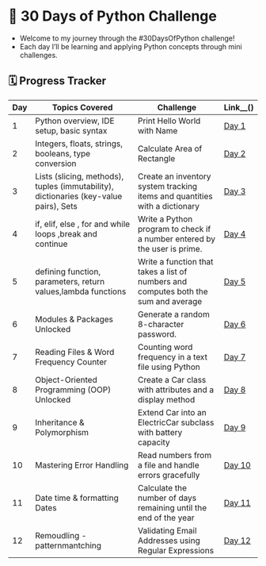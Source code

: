 # 🚀 30 Days of Python Challenge

- Welcome to my journey through the #30DaysOfPython challenge! 
- Each day I’ll be learning and applying Python concepts through mini challenges.

## 🗓️ Progress Tracker

| Day | Topics Covered | Challenge | Link__() |
|-----|----------------|-----------|------|
| 1   | Python overview, IDE setup, basic syntax | Print Hello World with Name | [Day 1](https://github.com/krushna-nayak30101/30-Days-Python-Challenge/tree/main/Day%2001) |
| 2   | Integers, floats, strings, booleans, type conversion |  Calculate Area of Rectangle | [Day 2](https://github.com/krushna-nayak30101/30-Days-Python-Challenge/tree/main/Day%2002) |
| 3   | Lists (slicing, methods), tuples (immutability), dictionaries (key-value pairs), Sets | Create an inventory system tracking items and quantities with a dictionary | [Day 3](https://github.com/krushna-nayak30101/30-Days-Python-Challenge/tree/main/Day%2003) |
| 4   |  if, elif, else , for and while loops ,break and continue  | Write a Python program to check if a number entered by the user is prime. | [Day 4](https://github.com/krushna-nayak30101/30-Days-Python-Challenge/tree/main/Day%2004) |
| 5   |  defining function, parameters, return values,lambda functions | Write a function that takes a list of numbers and computes both the sum and average | [Day 5](https://github.com/krushna-nayak30101/30-Days-Python-Challenge/tree/main/Day%2005) |
| 6   | Modules & Packages Unlocked | Generate a random 8-character password. | [Day 6](https://github.com/krushna-nayak30101/30-Days-Python-Challenge/tree/main/Day%2006) |
| 7   | Reading Files & Word Frequency Counter | Counting word frequency in a text file using Python | [Day 7](https://github.com/krushna-nayak30101/30-Days-Python-Challenge/tree/main/Day%2007) |
| 8   | Object-Oriented Programming (OOP) Unlocked | Create a Car class with attributes and a display method | [Day 8](https://github.com/krushna-nayak30101/30-Days-Python-Challenge/tree/main/Day%2008) |
| 9   | Inheritance & Polymorphism | Extend Car into an ElectricCar subclass with battery capacity | [Day 9](https://github.com/krushna-nayak30101/30-Days-Python-Challenge/tree/main/Day%2009) |
| 10   | Mastering Error Handling  | Read numbers from a file and handle errors gracefully | [Day 10](https://github.com/krushna-nayak30101/30-Days-Python-Challenge/tree/main/Day%2010) |
| 11   | Date time & formatting Dates |  Calculate the number of days remaining until the end of the year | [Day 11](https://github.com/krushna-nayak30101/30-Days-Python-Challenge/tree/main/Day%2011) |
| 12   | Remoudling - patternmantching |  Validating Email Addresses using Regular Expressions | [Day 12](https://github.com/krushna-nayak30101/30-Days-Python-Challenge/tree/main/Day%2012) |
